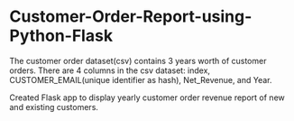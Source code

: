 # Customer-Order-Report-using-Python-Flask

The customer order dataset(csv) contains 3 years worth of customer orders. 
There are 4 columns in the csv dataset: index, CUSTOMER_EMAIL(unique identifier as hash), Net_Revenue, and Year.

Created Flask app to display yearly customer order revenue report of new and existing customers.
